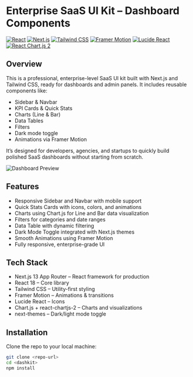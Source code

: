 # Enterprise SaaS UI Kit – Dashboard Components

[![React](https://img.shields.io/badge/React-18-blue?logo=react)](https://reactjs.org/)
[![Next.js](https://img.shields.io/badge/Next.js-13-blue?logo=next.js)](https://nextjs.org/)
[![Tailwind CSS](https://img.shields.io/badge/Tailwind_CSS-3.3-blue?logo=tailwind-css)](https://tailwindcss.com/)
[![Framer Motion](https://img.shields.io/badge/Framer_Motion-6-purple)](https://www.framer.com/motion/)
[![Lucide React](https://img.shields.io/badge/Lucide-React-blueviolet)](https://lucide.dev/)
[![React Chart.js 2](https://img.shields.io/badge/Chart.js-4-red)](https://www.chartjs.org/)

## Overview
This is a professional, enterprise-level SaaS UI kit built with Next.js and Tailwind CSS, ready for dashboards and admin panels. It includes reusable components like:

- Sidebar & Navbar
- KPI Cards & Quick Stats
- Charts (Line & Bar)
- Data Tables
- Filters
- Dark mode toggle
- Animations via Framer Motion

It’s designed for developers, agencies, and startups to quickly build polished SaaS dashboards without starting from scratch.

![Dashboard Preview](/images/screenshot.png) 

## Features

- Responsive Sidebar and Navbar with mobile support  
- Quick Stats Cards with icons, colors, and animations  
- Charts using Chart.js for Line and Bar data visualization  
- Filters for categories and date ranges  
- Data Table with dynamic filtering  
- Dark Mode Toggle integrated with Next.js themes  
- Smooth Animations using Framer Motion  
- Fully responsive, enterprise-grade UI  

## Tech Stack

- Next.js 13 App Router – React framework for production  
- React 18 – Core library  
- Tailwind CSS – Utility-first styling  
- Framer Motion – Animations & transitions  
- Lucide React – Icons  
- Chart.js + react-chartjs-2 – Charts and visualizations  
- next-themes – Dark/light mode toggle  

## Installation

Clone the repo to your local machine:

```bash
git clone <repo-url>
cd <dashkit>
npm install

